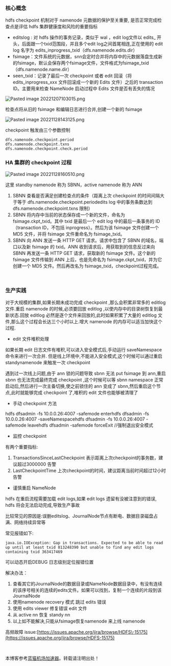 
### 核心概念


hdfs checkpoint 机制对于 namenode 元数据的保护至关重要, 是否正常完成检查点是评估 hdfs 集群健康度和风险的重要指标


* editslog : 对 hdfs 操作的事务记录，类似于 wal ，edit log文件以 edits\_ 开头，后面跟一个txid范围段，并且多个edit log之间首尾相连,正在使用的 edit log 名字为 edits\_inprogress\_txid（dfs.namenode.edits.dir）
* fsimage：文件系统的元数据，snn会定时合并将内存中的元数据落盘生成新的fsimage，默认会保存两个fsimage文件，文件格式为fsimage\_txid（dfs.namenode.name.dir）
* seen\_txid：记录了最后一次 checkpoint 或者 edit 回滚（将 edits\_inprogress\_xxx 文件回滚成一个新的 Edits 文件）之后的 transaction ID。主要用来检查 NameNode 启动过程中 Edits 文件是否有丢失的情况


![Pasted image 20221207103015.png](https://img2024.cnblogs.com/blog/1251474/202410/1251474-20241022135901984-182625752.png)


检查点将从旧的 fsimage 和编辑日志进行合并,创建一个新的 fsimage


![Pasted image 20221128143125.png](https://img2024.cnblogs.com/blog/1251474/202410/1251474-20241022135901830-326674873.png)


checkpoint 触发由三个参数控制



```
dfs.namenode.checkpoint.period
dfs.namenode.checkpoint.txns
dfs.namenode.checkpoint.check.period
```

### HA 集群的 checkpoint 过程


![Pasted image 20221128160510.png](https://img2024.cnblogs.com/blog/1251474/202410/1251474-20241022135901912-1790042721.png)


这里 standby namenode 称为 SBNN，active namenode 称为 ANN


1. SBNN 查看是否满足创建检查点的条件（距离上次 checkpoint 的时间间隔大于等于 dfs.namenode.checkpoint.periodedits log 中的事务条数达到 dfs.namenode.checkpoint.txns 限制）
2. SBNN 将内存中当前的状态保存成一个新的文件，命名为fsimage.ckpt\_txid。其中 txid 是最后一个 edit log 中的最后一条事务的 ID（transaction ID，不包括 inprogress）。然后为该 fsimage 文件创建一个MD5 文件，并将 fsimage 文件重命名为 fsimage\_txid。
3. SBNN 向 ANN 发送一条 HTTP GET 请求。请求中包含了 SBNN 的域名，端口以及新 fsimage 的 txid。ANN 收到请求后，用获取到的信息反过来向 SBNN 再发送一条 HTTP GET 请求，获取新的 fsimage 文件。这个新的 fsimage 文件传输到 ANN 上后，也是先命名为 fsimage.ckpt\_txid，并为它创建一个 MD5 文件。然后再改名为 fsimage\_txid，checkpoint过程完成。


 


### 生产实践



对于大规模的集群,如果长期未成功完成 checkpoint ,那么会积累非常多的 editlog 文件.重启 namenode 的时候,必须要回放 editlog ,以使内存中的目录树恢复到最新状态.回放 editlog 必然是逐个文件来回放的,此时如果积累了大量的 editlog 文件,那么这个过程会长达三个小时以上.增大 namenode 的内存可以适当加快这个过程.


* edit 文件堆积处理


如果长期 edit 日志文件有堆积,可以进入安全模式后,手动运行 saveNamespace 命令来进行一次合并. 但是线上环境中,不能进入安全模式,这个时候可以通过重启 standynamenode 来触发一次 checkpoint


遇到过一次线上问题,由于 ann 锁的问题导致 sbnn 无法 put fsimage 到 ann,重启 sbnn 也无法完成最终完成 checkpoint ,这个时候可以等 sbnn namespace 正常启动后,然后进行一次主备切换,使之前锁住的 ann 变成了 sbnn,然后重启这个节点,此时就能够完成 checkpoint 了,堆积的 edit 文件也能够被清理了


* 手动 checkpoint 方法


hdfs dfsadmin \-fs 10\.0\.0\.26:4007 \-safemode enterhdfs dfsadmin \-fs 10\.0\.0\.26:4007 \-saveNamespacehdfs dfsadmin \-fs 10\.0\.0\.26:4007 \-safemode leavehdfs dfsadmin \-safemode forceExit //强制退出安全模式


* 监控 checkpoint


有两个重要指标:


1. TransactionsSinceLastCheckpoint 表示距离上次checkpoint的事务数，建议超过3000000 告警
2. LastCheckpointTime 上次checkpoint的时间，建议距离当前时间超过12小时告警


* 谨慎重启 NameNode



hdfs 在重启流程需要加载 edit logs,如果 edit logs 遗留有没被注意到的错误, hdfs 将会无法启动完成,导致生产事故


比较常见的原因是:误删editslog、JournalNode节点有断电、数据目录磁盘占满、网络持续异常等


常见报错如下:



```
java.io.IOException: Gap in transactions. Expected to be able to read up until at least txid 813248390 but unable to find any edit logs containing txid 363417469
```

可以动态开启DEBUG 日志级别定位报错位置


解决办法：


1. 查看其它的JournalNode的数据目录或NameNode数据目录中，有没有连续的该序号相关的连续的edits文件。如果可以找到，复制一个连续的片段到该JournalNode
2. 使用namenode recovery 模式 跳过 edits 错误
3. 使用 edits viewer 修复错误 edit 文件
4. 从 active nn 恢复 standy nn
5. 以上如不能解决,只能从fsimage恢复namenode 来上线 namenode


高频故障 issue:[https://issues.apache.org/jira/browse/HDFS\-15175](https://issues.apache.org/jira/browse/HDFS-15175)




 


 本博客参考[蓝猫机场加速器](https://dahelaoshi.com)。转载请注明出处！
